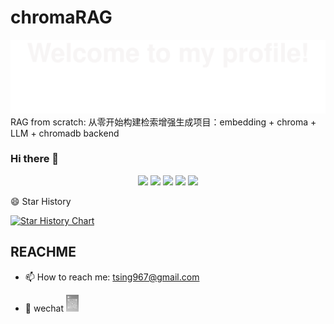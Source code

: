 # chromaRAG

![](assets/Bottom_up.svg)
RAG from scratch: 从零开始构建检索增强生成项目：embedding + chroma + LLM + chromadb backend 
### Hi there 👋
<!--   my-icons -->
<p align="center">
    <a href="https://github.com/Stubblef/chromaRAG"><img src="https://img.shields.io/badge/status-updating-brightgreen.svg"></a>
    <a href="https://github.com/python/cpython"><img src="https://img.shields.io/badge/Python-3.10-FF1493.svg"></a>
    <a href="https://github.com/Stubblef/chromaRAG/graphs/contributors"><img src="https://img.shields.io/github/contributors/Stubblef/chromaRAG?color=blue"></a>
    <a href="https://github.com/Stubblef/chromaRAG/stargazers"><img src="https://img.shields.io/github/stars/Stubblef/chromaRAG.svg?logo=github"></a>
    <a href="https://github.com/Stubblef/chromaRAG/network/members"><img src="https://img.shields.io/github/forks/Stubblef/chromaRAG.svg?color=blue&logo=github"></a>  
</p>


😄 Star History

[![Star History Chart](https://api.star-history.com/svg?repos=Stubblef/chromaRAG&type=Date)](https://star-history.com/#Stubblef/chromaRAG&Date)

## REACHME
- 📫 How to reach me: tsing967@gmail.com
<!-- - 💬 wechat ![](assets/wechat.jpg) -->
- 💬 wechat <img src="assets/wechat.jpg" alt="WeChat QR Code" style="max-width: 20px; height: auto;">

<!-- ## REACHME

- 📫 如何联系我：tsing967@gmail.com

- 💬 微信：
   <img src="assets/wechat.jpg" alt="WeChat QR Code" style="max-width: 200px; height: auto;"> -->

<!--
**Stubblef/chromaRAG** is a ✨ _special_ ✨ repository because its `README.md` (this file) appears on your GitHub profile.


Here are some ideas to get you started:

- 🔭 I’m currently working on iflytek
- 🌱 I’m currently learning ...
- 👯 I’m looking to collaborate on ...
- 🤔 I’m looking for help with ...
- 💬 Ask me about ...
- 📫 How to reach me: ...
- 😄 Pronouns: ...
- ⚡ Fun fact: ...
-->
